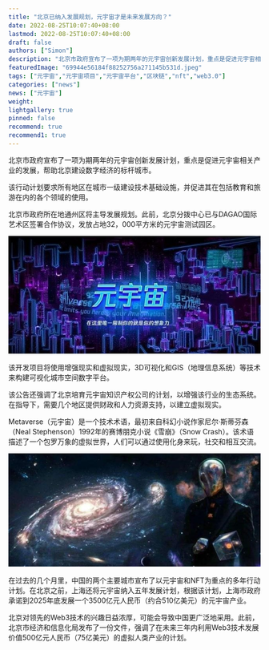 ```yaml
---
title: "北京已纳入发展规划，元宇宙才是未来发展方向？"
date: 2022-08-25T10:07:40+08:00
lastmod: 2022-08-25T10:07:40+08:00
draft: false
authors: ["Simon"]
description: "北京市政府宣布了一项为期两年的元宇宙创新发展计划，重点是促进元宇宙相关产业的发展，帮助北京建设数字经济的标杆城市。"
featuredImage: "69944e56184f88252756a271145b531d.jpeg"
tags: ["元宇宙","元宇宙项目","元宇宙平台","区块链","nft","web3.0"]
categories: ["news"]
news: ["元宇宙"]
weight: 
lightgallery: true
pinned: false
recommend: true
recommend1: true
---
```


北京市政府宣布了一项为期两年的元宇宙创新发展计划，重点是促进元宇宙相关产业的发展，帮助北京建设数字经济的标杆城市。

该行动计划要求所有地区在城市一级建设技术基础设施，并促进其在包括教育和旅游在内的各个领域的使用。

北京市政府所在地通州区将主导发展规划。此前，北京分拨中心已与DAGAO国际艺术区签署合作协议，发放占地32，000平方米的元宇宙测试园区。

![配图](77c6a7efce1b9d1609adca19af4e6d858d5464ff.jpeg)

该开发项目将使用增强现实和虚拟现实，3D可视化和GIS（地理信息系统）等技术来构建可视化城市空间数字平台。


该公告还强调了北京培育元宇宙知识产权公司的计划，以增强该行业的生态系统。在指导下，需要几个地区提供财政和人力资源支持，以建立虚拟现实。

Metaverse（元宇宙）是一个技术术语，最初来自科幻小说作家尼尔·斯蒂芬森（Neal Stephenson）1992年的赛博朋克小说《雪崩》（Snow Crash）。该术语描述了一个包罗万象的虚拟世界，人们可以通过使用化身来玩，社交和相互交流。

![配图](0dd7912397dda14474d03365e22709a80ef486a3.jpeg)

在过去的几个月里，中国的两个主要城市宣布了以元宇宙和NFT为重点的多年行动计划。在北京之前，上海还将元宇宙纳入五年发展计划，根据该计划，上海市政府承诺到2025年底发展一个3500亿元人民币（约合510亿美元）的元宇宙产业。


北京对领先的Web3技术的兴趣日益浓厚，可能会导致中国更广泛地采用。此前，北京市经济和信息化局发布了一份文件，强调了在未来三年内利用Web3技术发展价值500亿元人民币（75亿美元）的虚拟人类产业的计划。